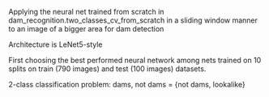Applying the neural net trained from scratch in dam_recognition.two_classes_cv_from_scratch in a sliding window manner to an image of a bigger area for dam detection

Architecture is LeNet5-style

First choosing the best performed neural network among nets trained on 10 splits on train (790 images) and test (100 images) datasets.

2-class classification problem: dams, not dams = {not dams, lookalike}

